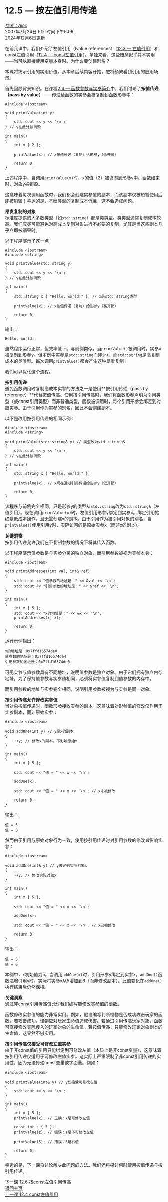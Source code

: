 12.5 — 按左值引用传递  
================================

[*作者：Alex*](https://www.learncpp.com/author/Alex/ "查看 Alex 的所有文章")  
2007年7月24日 PDT时间下午6:06  
2024年12月6日更新  

在前几课中，我们介绍了左值引用（lvalue references）（[12.3 — 左值引用](Chapter-12/lesson12.3-lvalue-references.md)）和const左值引用（[12.4 — const左值引用](Chapter-12/lesson12.4-lvalue-references-to-const.md)）。单独来看，这些概念似乎并不实用——当可以直接使用变量本身时，为什么要创建别名？  

本课将揭示引用的实用价值。从本章后续内容开始，您将频繁看到引用的应用场景。  

首先回顾背景知识。在课程[2.4 — 函数参数与实参简介](Chapter-2/lesson2.4-introduction-to-function-parameters-and-arguments.md)中，我们讨论了**按值传递（pass by value）**——传递给函数的实参会被复制到函数形参中：  
```
#include <iostream>

void printValue(int y)
{
    std::cout << y << '\n';
} // y在此处被销毁

int main()
{
    int x { 2 };

    printValue(x); // x按值传递（复制）给形参y（低开销）

    return 0;
}
```  
上述程序中，当调用`printValue(x)`时，x的值（2）被*复制*到形参y中。函数结束时，对象y被销毁。  

这意味着每次调用函数时，我们都会创建实参值的副本，而该副本仅被短暂使用后即被销毁！幸运的是，基础类型的复制成本低廉，这不会造成问题。  

**昂贵复制的对象**  
标准库提供的大多数类型（如`std::string`）都是类类型。类类型通常复制成本较高。我们应尽可能避免对高成本复制对象进行不必要的复制，尤其是当这些副本几乎立即被销毁时。  

以下程序演示了这一点：  
```
#include <iostream>
#include <string>

void printValue(std::string y)
{
    std::cout << y << '\n';
} // y在此处被销毁

int main()
{
    std::string x { "Hello, world!" }; // x是std::string类型

    printValue(x); // x按值传递（复制）给形参y（高开销）

    return 0;
}
```  
输出：  
```
Hello, world!
```  
虽然程序运行正常，但效率低下。与前例类似，当`printValue()`被调用时，实参x被复制到形参y。但本例中实参是`std::string`而非`int`，而`std::string`是高复制成本的类类型。每次调用`printValue()`都会产生这种昂贵复制！  

我们可以优化这个流程。  

**按引用传递**  
避免函数调用时复制高成本实参的方法之一是使用**按引用传递（pass by reference）**代替按值传递。使用按引用传递时，我们将函数形参声明为引用类型（或const引用类型）而非普通类型。函数被调用时，每个引用形参会绑定到对应实参。由于引用作为实参的别名，因此不会创建副本。  

以下是改用按引用传递的相同示例：  
```
#include <iostream>
#include <string>

void printValue(std::string& y) // 类型改为std::string&
{
    std::cout << y << '\n';
} // y在此处被销毁

int main()
{
    std::string x { "Hello, world!" };

    printValue(x); // x现在通过引用传递给形参y（低开销）

    return 0;
}
```  
该程序与前例完全相同，只是形参y的类型从`std::string`改为`std::string&`（左值引用）。现在调用`printValue(x)`时，左值引用形参y绑定到实参x。绑定引用始终是低成本操作，且无需创建x的副本。由于引用作为被引用对象的别名，当`printValue()`使用引用y时，实际访问的是原始实参x（而非x的副本）。  

**关键洞察**  
按引用传递允许我们在不复制参数的情况下将其传入函数。  

以下程序演示值参数是与实参分离的独立对象，而引用参数被视为实参本身：  
```
#include <iostream>

void printAddresses(int val, int& ref)
{
    std::cout << "值参数的地址是：" << &val << '\n';
    std::cout << "引用参数的地址是：" << &ref << '\n';   
}

int main()
{
    int x { 5 };
    std::cout << "x的地址是：" << &x << '\n';
    printAddresses(x, x);

    return 0;
}
```  
运行示例输出：  
```
x的地址是：0x7ffd16574de0
值参数的地址是：0x7ffd16574de4
引用参数的地址是：0x7ffd16574de0
```  
可见实参与值参数具有不同地址，说明值参数是独立对象。由于它们拥有独立内存地址，为了保持值参数与实参值相同，必须将实参值复制到值参数的内存中。  

而引用参数的地址与实参完全相同，说明引用参数被视为与实参是同一对象。  

**按引用传递允许修改实参值**  
当对象按值传递时，函数形参接收实参的副本。这意味着对形参值的修改仅作用于实参副本，而非原始实参：  
```
#include <iostream>

void addOne(int y) // y是x的副本
{
    ++y; // 修改x的副本，不影响原始x
}

int main()
{
    int x { 5 };

    std::cout << "值 = " << x << '\n';

    addOne(x);

    std::cout << "值 = " << x << '\n'; // x未被修改

    return 0;
}
```  
输出：  
```
值 = 5
值 = 5
```  
然而由于引用与原始对象行为一致，使用按引用传递时对引用参数的修改*会*影响实参：  
```
#include <iostream>

void addOne(int& y) // y绑定到实际对象x
{
    ++y; // 修改实际对象x
}

int main()
{
    int x { 5 };

    std::cout << "值 = " << x << '\n';

    addOne(x);

    std::cout << "值 = " << x << '\n'; // x已被修改

    return 0;
}
```  
输出：  
```
值 = 5
值 = 6
```  
本例中，x初始值为5。当调用`addOne(x)`时，引用形参y绑定到实参x。`addOne()`函数递增引用y时，实际将实参x从5增加到6（而非修改副本）。此值变化在`addOne()`执行结束后仍然保持。  

**关键洞察**  
通过非const引用传递值允许我们编写能修改实参值的函数。  

函数修改实参值的能力非常实用。例如，假设编写判断怪物是否成功攻击玩家的函数。若攻击成功，怪物应对玩家生命值造成伤害。若通过引用传递玩家对象，函数可直接修改实际传入的玩家对象的生命值。若按值传递，只能修改玩家对象副本的生命值，这显然不够实用。  

**按引用传递仅接受可修改左值实参**  
由于非const值的引用只能绑定到可修改左值（本质上是非const变量），这意味着按引用传递仅适用于可修改左值实参。这实际上严重限制了非const引用传递的实用性，因为无法传递const变量或字面量。例如：  
```
#include <iostream>

void printValue(int& y) // y仅接受可修改左值
{
    std::cout << y << '\n';
}

int main()
{
    int x { 5 };
    printValue(x); // 正确：x是可修改左值

    const int z { 5 };
    printValue(z); // 错误：z是不可修改左值

    printValue(5); // 错误：5是右值

    return 0;
}
```  
幸运的是，下一课将讨论解决此问题的方法。我们还将探讨何时使用按值传递与按引用传递。  

[下一课 12.6 按const左值引用传递](Chapter-12/lesson12.6-pass-by-const-lvalue-reference.md)  
[返回主页](/)  
[上一课 12.4 const左值引用](Chapter-12/lesson12.4-lvalue-references-to-const.md)